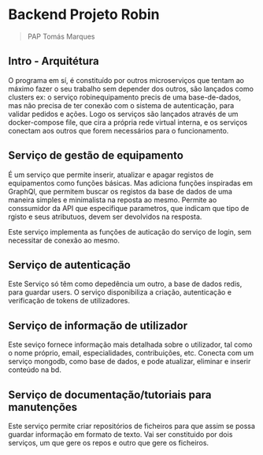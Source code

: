 # Backend Projeto Robin
> PAP Tomás Marques

## Intro - Arquitétura
O programa em sí, é constituído por outros microserviços que tentam ao máximo fazer o seu trabalho sem depender dos outros, são lançados como clusters ex: o serviço robinequipamento precis de uma base-de-dados, mas não precisa de ter conexão com o sistema de autenticação, para validar pedidos e ações. Logo os serviços são lançados através de um docker-compose file, que cira a própria rede virtual interna, e os serviços conectam aos outros que forem necessários para o funcionamento.

## Serviço de gestão de equipamento
É um serviço que permite inserir, atualizar e apagar registos de equipamentos como funções básicas.
Mas adiciona funções inspiradas em GraphQl, que permitem buscar os registos da base de dados de uma maneira simples e minimalista na reposta ao mesmo. Permite ao conssumidor da API que especifique parametros, que indicam que tipo de rgisto e seus atributuos, devem ser devolvidos na resposta.

Este serviço implementa as funções de auticação do serviço de login, sem necessitar de conexão ao mesmo.

## Serviço de autenticação
Este Serviço só têm como depedência um outro, a base de dados redis, para guardar users. O serviço disponibiliza a criação, autenticação e verificação de tokens de utilizadores.

## Serviço de informação de utilizador
Este seviço fornece informação mais detalhada sobre o utilizador, tal como o nome próprio, email, especialidades, contribuições, etc.
Conecta com um serviço mongodb, como base de dados, e pode atualizar, eliminar e inserir conteúdo na bd.

## Serviço de documentação/tutoriais para manutenções
Este serviço permite criar repositórios de ficheiros para que assim se possa guardar informação em formato de texto.
Vai ser constituido por dois serviços, um que gere os repos e outro que gere os ficheiros.
